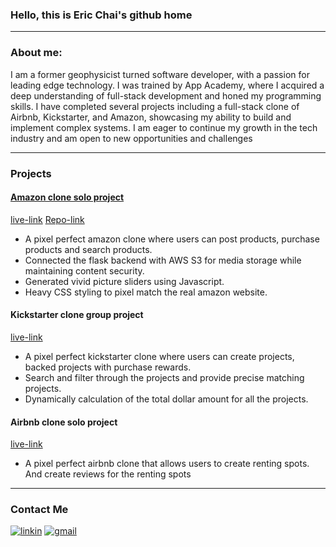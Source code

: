 ### Hello, this is Eric Chai's github home
_______________________________________________________________________________________________________________________________________________________________________
### About me:

I am a former geophysicist turned software developer, with a passion for leading edge technology. I was trained by App Academy, where I acquired a deep understanding of full-stack development and honed my programming skills. I have completed several projects including a full-stack clone of Airbnb, Kickstarter, and Amazon, showcasing my ability to build and implement complex systems. I am eager to continue my growth in the tech industry and am open to new opportunities and challenges

_______________________________________________________________________________________________________________________________________________________________________


### Projects

#### [Amazon clone solo project](https://github.com/no8cai/atlantis)
[live-link](https://atlantis-tcam.onrender.com)       [Repo-link](https://github.com/no8cai/atlantis)
* A pixel perfect  amazon clone where users can post products, purchase products and search products. 
* Connected the flask backend with AWS S3 for media storage while maintaining content security.
* Generated vivid picture sliders using Javascript.
* Heavy CSS styling to pixel match the real amazon website. 


#### Kickstarter clone group project
[live-link](https://firestarter.onrender.com)
* A pixel perfect kickstarter clone where users can create projects, backed projects with purchase rewards. 
* Search and filter through the projects and provide precise matching  projects.
* Dynamically calculation of the total dollar amount for all the projects.  

#### Airbnb clone solo project
[live-link](https://eccoolbnb.onrender.com)
* A pixel perfect airbnb clone that allows users to create renting spots. And create reviews for the renting spots 

_______________________________________________________________________________________________________________________________________________________________________

### Contact Me

[![linkin](https://img.shields.io/badge/LinkedIn-0077B5?style=for-the-badge&logo=linkedin&logoColor=white)](https://www.linkedin.com/in/eric-chai-b5b9b337)
[![gmail](https://img.shields.io/badge/Gmail-D14836?style=for-the-badge&logo=gmail&logoColor=white)](no8cai@gmail.com)

<!--
**no8cai/no8cai** is a ✨ _special_ ✨ repository because its `README.md` (this file) appears on your GitHub profile.

Here are some ideas to get you started:

- 🔭 I’m currently working on ...
- 🌱 I’m currently learning ...
- 👯 I’m looking to collaborate on ...
- 🤔 I’m looking for help with ...
- 💬 Ask me about ...
- 📫 How to reach me: ...
- 😄 Pronouns: ...
- ⚡ Fun fact: ...
-->

